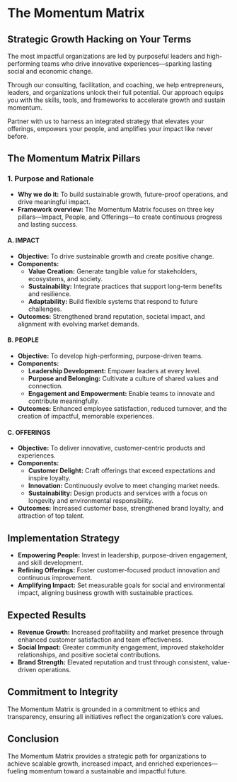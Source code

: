 # The Momentum Matrix

## Strategic Growth Hacking on Your Terms

The most impactful organizations are led by purposeful leaders and high-performing teams who drive innovative experiences—sparking lasting social and economic change.

Through our consulting, facilitation, and coaching, we help entrepreneurs, leaders, and organizations unlock their full potential. Our approach equips you with the skills, tools, and frameworks to accelerate growth and sustain momentum.

Partner with us to harness an integrated strategy that elevates your offerings, empowers your people, and amplifies your impact like never before.

## The Momentum Matrix Pillars

### 1. Purpose and Rationale
* **Why we do it:** To build sustainable growth, future-proof operations, and drive meaningful impact.
* **Framework overview:** The Momentum Matrix focuses on three key pillars—Impact, People, and Offerings—to create continuous progress and lasting success.

#### A. IMPACT
* **Objective:** To drive sustainable growth and create positive change.
* **Components:**
  - **Value Creation:** Generate tangible value for stakeholders, ecosystems, and society.
  - **Sustainability:** Integrate practices that support long-term benefits and resilience.
  - **Adaptability:** Build flexible systems that respond to future challenges.
* **Outcomes:** Strengthened brand reputation, societal impact, and alignment with evolving market demands.

#### B. PEOPLE
* **Objective:** To develop high-performing, purpose-driven teams.
* **Components:**
  - **Leadership Development:** Empower leaders at every level.
  - **Purpose and Belonging:** Cultivate a culture of shared values and connection.
  - **Engagement and Empowerment:** Enable teams to innovate and contribute meaningfully.
* **Outcomes:** Enhanced employee satisfaction, reduced turnover, and the creation of impactful, memorable experiences.

#### C. OFFERINGS
* **Objective:** To deliver innovative, customer-centric products and experiences.
* **Components:**
  - **Customer Delight:** Craft offerings that exceed expectations and inspire loyalty.
  - **Innovation:** Continuously evolve to meet changing market needs.
  - **Sustainability:** Design products and services with a focus on longevity and environmental responsibility.
* **Outcomes:** Increased customer base, strengthened brand loyalty, and attraction of top talent.

## Implementation Strategy
* **Empowering People:** Invest in leadership, purpose-driven engagement, and skill development.
* **Refining Offerings:** Foster customer-focused product innovation and continuous improvement.
* **Amplifying Impact:** Set measurable goals for social and environmental impact, aligning business growth with sustainable practices.

## Expected Results
* **Revenue Growth:** Increased profitability and market presence through enhanced customer satisfaction and team effectiveness.
* **Social Impact:** Greater community engagement, improved stakeholder relationships, and positive societal contributions.
* **Brand Strength:** Elevated reputation and trust through consistent, value-driven operations.

## Commitment to Integrity
The Momentum Matrix is grounded in a commitment to ethics and transparency, ensuring all initiatives reflect the organization’s core values.

## Conclusion
The Momentum Matrix provides a strategic path for organizations to achieve scalable growth, increased impact, and enriched experiences—fueling momentum toward a sustainable and impactful future.